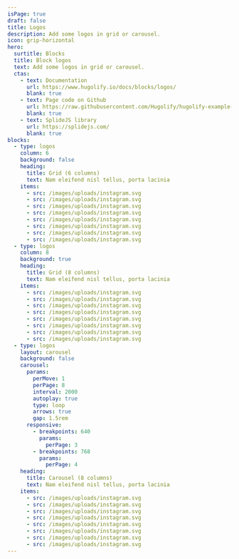 ```yaml
---
isPage: true
draft: false
title: Logos
description: Add some logos in grid or carousel.
icon: grip-horizontal
hero:
  surtitle: Blocks
  title: Block logos
  text: Add some logos in grid or carousel.
  ctas:
    - text: Documentation
      url: https://www.hugolify.io/docs/blocks/logos/
      blank: true
    - text: Page code on Github
      url: https://raw.githubusercontent.com/Hugolify/hugolify-example-site/refs/heads/main/content/docs/logos.md
      blank: true
    - text: SplideJS library
      url: https://splidejs.com/
      blank: true
blocks:
  - type: logos
    column: 6
    background: false
    heading:
      title: Grid (6 columns)
      text: Nam eleifend nisl tellus, porta lacinia
    items:
      - src: /images/uploads/instagram.svg
      - src: /images/uploads/instagram.svg
      - src: /images/uploads/instagram.svg
      - src: /images/uploads/instagram.svg
      - src: /images/uploads/instagram.svg
      - src: /images/uploads/instagram.svg
      - src: /images/uploads/instagram.svg
      - src: /images/uploads/instagram.svg
  - type: logos
    column: 8
    background: true
    heading:
      title: Grid (8 columns)
      text: Nam eleifend nisl tellus, porta lacinia
    items:
      - src: /images/uploads/instagram.svg
      - src: /images/uploads/instagram.svg
      - src: /images/uploads/instagram.svg
      - src: /images/uploads/instagram.svg
      - src: /images/uploads/instagram.svg
      - src: /images/uploads/instagram.svg
      - src: /images/uploads/instagram.svg
      - src: /images/uploads/instagram.svg
  - type: logos
    layout: carousel
    background: false
    carousel:
      params:
        perMove: 1
        perPage: 8
        interval: 2000
        autoplay: true
        type: loop
        arrows: true
        gap: 1.5rem
      responsive:
        - breakpoints: 640
          params:
            perPage: 3
        - breakpoints: 768
          params:
            perPage: 4
    heading:
      title: Carousel (8 columns)
      text: Nam eleifend nisl tellus, porta lacinia
    items:
      - src: /images/uploads/instagram.svg
      - src: /images/uploads/instagram.svg
      - src: /images/uploads/instagram.svg
      - src: /images/uploads/instagram.svg
      - src: /images/uploads/instagram.svg
      - src: /images/uploads/instagram.svg
      - src: /images/uploads/instagram.svg
      - src: /images/uploads/instagram.svg
---
```

